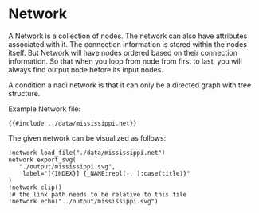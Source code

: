 # Network

A Network is a collection of nodes. The network can also have
attributes associated with it. The connection information is stored
within the nodes itself. But Network will have nodes ordered based on
their connection information. So that when you loop from node from
first to last, you will always find output node before its input
nodes.

A condition a nadi network is that it can only be a directed graph
with tree structure.

Example Network file:
```net
{{#include ../data/mississippi.net}}
```

The given network can be visualized as follows:
```task run image
!network load_file("./data/mississippi.net")
network export_svg(
   "./output/mississippi.svg",
	label="[{INDEX}] {_NAME:repl(-, ):case(title)}"
)
!network clip()
!# the link path needs to be relative to this file
!network echo("../output/mississippi.svg")
```

